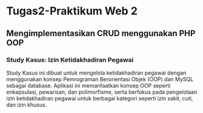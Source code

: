 # Tugas2-Praktikum Web 2
## Mengimplementasikan CRUD menggunakan PHP OOP
### Study Kasus: Izin Ketidakhadiran Pegawai
Study Kasus ini dibuat untuk mengelola ketidakhadiran pegawai dengan menggunakan konsep Pemrograman Berorientasi Objek (OOP) dan MySQL sebagai database. Aplikasi ini memanfaatkan konsep OOP seperti enkapsulasi, pewarisan, dan polimorfisme, serta berfokus pada pengelolaan izin ketidakhadiran pegawai untuk berbagai kategori seperti izin sakit, cuti, dan izin khusus.
